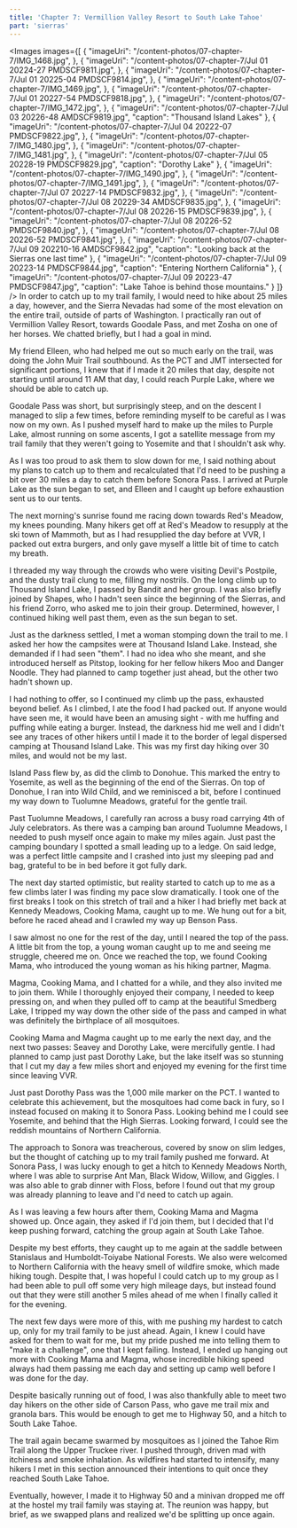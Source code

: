 ```yaml
---
title: 'Chapter 7: Vermillion Valley Resort to South Lake Tahoe'
part: 'sierras'
---
```


<script lang="ts">
import Images from '$lib/components/Images.svelte';
</script>

<Images images={[
{
"imageUri": "/content-photos/07-chapter-7/IMG_1468.jpg",
},
{
"imageUri": "/content-photos/07-chapter-7/Jul 01 20224-27 PMDSCF9811.jpg",
},
{
"imageUri": "/content-photos/07-chapter-7/Jul 01 20225-04 PMDSCF9814.jpg",
},
{
"imageUri": "/content-photos/07-chapter-7/IMG_1469.jpg",
},
{
"imageUri": "/content-photos/07-chapter-7/Jul 01 20227-54 PMDSCF9818.jpg",
},
{
"imageUri": "/content-photos/07-chapter-7/IMG_1472.jpg",
},
{
"imageUri": "/content-photos/07-chapter-7/Jul 03 20226-48 AMDSCF9819.jpg",
"caption": "Thousand Island Lakes"
},
{
"imageUri": "/content-photos/07-chapter-7/Jul 04 20222-07 PMDSCF9822.jpg",
},
{
"imageUri": "/content-photos/07-chapter-7/IMG_1480.jpg",
},
{
"imageUri": "/content-photos/07-chapter-7/IMG_1481.jpg",
},
{
"imageUri": "/content-photos/07-chapter-7/Jul 05 20228-19 PMDSCF9829.jpg",
"caption": "Dorothy Lake"
},
{
"imageUri": "/content-photos/07-chapter-7/IMG_1490.jpg",
},
{
"imageUri": "/content-photos/07-chapter-7/IMG_1491.jpg",
},
{
"imageUri": "/content-photos/07-chapter-7/Jul 07 20227-14 PMDSCF9832.jpg",
},
{
"imageUri": "/content-photos/07-chapter-7/Jul 08 20229-34 AMDSCF9835.jpg",
},
{
"imageUri": "/content-photos/07-chapter-7/Jul 08 20226-15 PMDSCF9839.jpg",
},
{
"imageUri": "/content-photos/07-chapter-7/Jul 08 20226-52 PMDSCF9840.jpg",
},
{
"imageUri": "/content-photos/07-chapter-7/Jul 08 20226-52 PMDSCF9841.jpg",
},
{
"imageUri": "/content-photos/07-chapter-7/Jul 09 202210-16 AMDSCF9842.jpg",
"caption": "Looking back at the Sierras one last time"
},
{
"imageUri": "/content-photos/07-chapter-7/Jul 09 20223-14 PMDSCF9844.jpg",
"caption": "Entering Northern California"
},
{
"imageUri": "/content-photos/07-chapter-7/Jul 09 20223-47 PMDSCF9847.jpg",
"caption": "Lake Tahoe is behind those mountains."
}
]} />
In order to catch up to my trail family, I would need to hike about 25 miles a day, however, and the Sierra Nevadas had
some of the most elevation on the entire trail, outside of parts of Washington. I practically ran out of Vermillion
Valley Resort, towards Goodale Pass, and met Zosha on one of her horses. We chatted briefly, but I had a goal in mind.

My friend Elleen, who had helped me out so much early on the trail, was doing the John Muir Trail southbound. As the PCT
and JMT intersected for significant portions, I knew that if I made it 20 miles that day, despite not starting until
around 11 AM that day, I could reach Purple Lake, where we should be able to catch up.

Goodale Pass was short, but surprisingly steep, and on the descent I managed to slip a few times, before reminding
myself to be careful as I was now on my own. As I pushed myself hard to make up the miles to Purple Lake, almost running
on some ascents, I got a satellite message from my trail family that they weren't going to Yosemite and that I shouldn't
ask why.

As I was too proud to ask them to slow down for me, I said nothing about my plans to catch up to them and recalculated
that I'd need to be pushing a bit over 30 miles a day to catch them before Sonora Pass. I arrived at Purple Lake as the
sun began to set, and Elleen and I caught up before exhaustion sent us to our tents.

The next morning's sunrise found me racing down towards Red's Meadow, my knees pounding. Many hikers get off at Red's
Meadow to resupply at the ski town of Mammoth, but as I had resupplied the day before at VVR, I packed out extra
burgers, and only gave myself a little bit of time to catch my breath.

I threaded my way through the crowds who were visiting Devil's Postpile, and the dusty trail clung to me, filling my
nostrils. On the long climb up to Thousand Island Lake, I passed by Bandit and her group. I was also briefly joined by
Shapes, who I hadn't seen since the beginning of the Sierras, and his friend Zorro, who asked me to join their group.
Determined, however, I continued hiking well past them, even as the sun began to set.

Just as the darkness settled, I met a woman stomping down the trail to me. I asked her how the campsites were at
Thousand Island Lake. Instead, she demanded if I had seen "them". I had no idea who she meant, and she introduced
herself as Pitstop, looking for her fellow hikers Moo and Danger Noodle. They had planned to camp together just ahead,
but the other two hadn't shown up.

I had nothing to offer, so I continued my climb up the pass, exhausted beyond belief. As I climbed, I ate the food I had
packed out. If anyone would have seen me, it would have been an amusing sight - with me huffing and puffing while eating
a burger. Instead, the darkness hid me well and I didn't see any traces of other hikers until I made it to the border of
legal dispersed camping at Thousand Island Lake. This was my first day hiking over 30 miles, and would not be my last.

Island Pass flew by, as did the climb to Donohue. This marked the entry to Yosemite, as well as the beginning of the end
of the Sierras. On top of Donohue, I ran into Wild Child, and we reminisced a bit, before I continued my way down to
Tuolumne Meadows, grateful for the gentle trail.

Past Tuolumne Meadows, I carefully ran across a busy road carrying 4th of July celebrators. As there was a camping ban
around Tuolumne Meadows, I needed to push myself once again to make my miles again. Just past the camping boundary I
spotted a small leading up to a ledge. On said ledge, was a perfect little campsite and I crashed into just my sleeping
pad and bag, grateful to be in bed before it got fully dark.

The next day started optimistic, but reality started to catch up to me as a few climbs later I was finding my pace slow
dramatically. I took one of the first breaks I took on this stretch of trail and a hiker I had briefly met back at
Kennedy Meadows, Cooking Mama, caught up to me. We hung out for a bit, before he raced ahead and I crawled my way up
Benson Pass.

I saw almost no one for the rest of the day, until I neared the top of the pass. A little bit from the top, a young
woman caught up to me and seeing me struggle, cheered me on. Once we reached the top, we found Cooking Mama, who
introduced the young woman as his hiking partner, Magma.

Magma, Cooking Mama, and I chatted for a while, and they also invited me to join them. While I thoroughly enjoyed their
company, I needed to keep pressing on, and when they pulled off to camp at the beautiful Smedberg Lake, I tripped my way
down the other side of the pass and camped in what was definitely the birthplace of all mosquitoes.

Cooking Mama and Magma caught up to me early the next day, and the next two passes: Seavey and Dorothy Lake, were
mercifully gentle. I had planned to camp just past Dorothy Lake, but the lake itself was so stunning that I cut my day a
few miles short and enjoyed my evening for the first time since leaving VVR.

Just past Dorothy Pass was the 1,000 mile marker on the PCT. I wanted to celebrate this achievement, but the mosquitoes
had come back in fury, so I instead focused on making it to Sonora Pass. Looking behind me I could see Yosemite, and
behind that the High Sierras. Looking forward, I could see the reddish mountains of Northern California.

The approach to Sonora was treacherous, covered by snow on slim ledges, but the thought of catching up to my trail
family pushed me forward. At Sonora Pass, I was lucky enough to get a hitch to Kennedy Meadows North, where I was able
to surprise Ant Man, Black Widow, Willow, and Giggles. I was also able to grab dinner with Floss, before I found out
that my group was already planning to leave and I'd need to catch up again.

As I was leaving a few hours after them, Cooking Mama and Magma showed up. Once again, they asked if I'd join them, but
I decided that I'd keep pushing forward, catching the group again at South Lake Tahoe.

Despite my best efforts, they caught up to me again at the saddle between Stanislaus and Humboldt-Toiyabe National
Forests. We also were welcomed to Northern California with the heavy smell of wildfire smoke, which made hiking tough.
Despite that, I was hopeful I could catch up to my group as I had been able to pull off some very high mileage days, but
instead found out that they were still another 5 miles ahead of me when I finally called it for the evening.

The next few days were more of this, with me pushing my hardest to catch up, only for my trail family to be just ahead.
Again, I knew I could have asked for them to wait for me, but my pride pushed me into telling them to "make it a
challenge", one that I kept failing. Instead, I ended up hanging out more with Cooking Mama and Magma, whose incredible
hiking speed always had them passing me each day and setting up camp well before I was done for the day.

Despite basically running out of food, I was also thankfully able to meet two day hikers on the other side of Carson
Pass, who gave me trail mix and granola bars. This would be enough to get me to Highway 50, and a hitch to South Lake
Tahoe.

The trail again became swarmed by mosquitoes as I joined the Tahoe Rim Trail along the Upper Truckee river. I pushed
through, driven mad with itchiness and smoke inhalation. As wildfires had started to intensify, many hikers I met in
this section announced their intentions to quit once they reached South Lake Tahoe.

Eventually, however, I made it to Highway 50 and a minivan dropped me off at the hostel my trail family was staying at.
The reunion was happy, but brief, as we swapped plans and realized we'd be splitting up once again.
